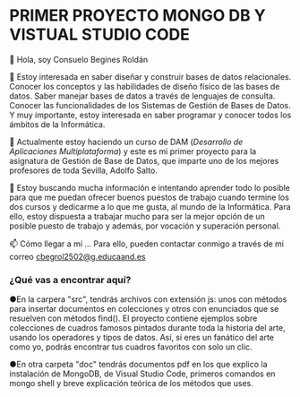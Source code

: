 # PRIMER PROYECTO MONGO DB Y VISTUAL STUDIO CODE
👋 Hola, soy Consuelo Begines Roldán

👀 Estoy interesada en saber diseñar y construir bases de datos relacionales. Conocer los conceptos y las habilidades de diseño físico de las bases de datos. Saber manejar bases de datos a través de lenguajes de consulta. Conocer las funcionalidades de los Sistemas de Gestión de Bases de Datos. Y muy importante, estoy interesada en saber programar y conocer todos los ámbitos de la Informática.

🌱 Actualmente estoy haciendo un curso de DAM (*Desarrollo de Aplicaciones Multiplataforma*) y este es mi primer proyecto para la asignatura de Gestión de Base de Datos, que imparte uno de los mejores profesores de toda Sevilla, Adolfo Salto.

💞️ Estoy buscando mucha información e intentando aprender todo lo posible para que me puedan ofrecer buenos puestos de trabajo cuando termine los dos cursos y dedicarme a lo que me gusta, al mundo de la Informática. Para ello, estoy dispuesta a trabajar mucho para ser la mejor opción de un posible puesto de trabajo y además, por vocación y superación personal.

📫 Cómo llegar a mí ... Para ello, pueden contactar conmigo a través de mi correo cbegrol2502@g.educaand.es

### ¿Qué vas a encontrar aquí?
●En la carpera "src", tendrás archivos con extensión js:  unos con métodos para insertar documentos en colecciones y otros con enunciados que se resuelven con métodos find(). El proyecto contiene ejemplos sobre colecciones de cuadros famosos pintados durante toda la historia del arte, usando los operadores y tipos de datos. Así, si eres un fanático del arte como yo, podrás encontrar tus cuadros favoritos con solo un clic.

●En otra carpeta "doc" tendrás documentos pdf en los que explico la instalación de MongoDB, de Visual Studio Code, primeros comandos en mongo shell y breve explicación teórica de los métodos que uses.
